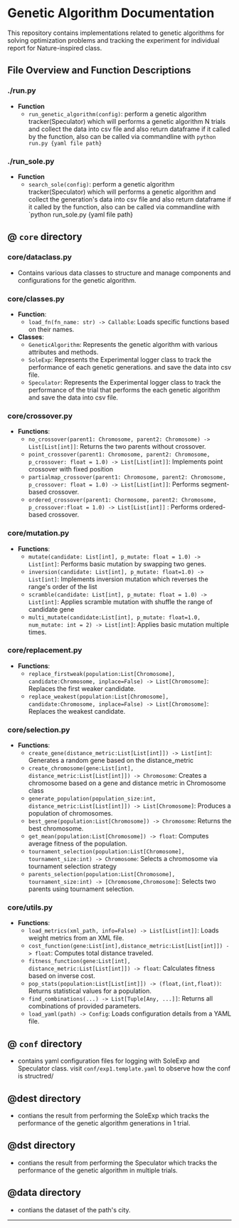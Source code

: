 
# Genetic Algorithm Documentation

This repository contains implementations related to genetic algorithms for solving optimization problems and tracking the experiment for individual report for Nature-inspired class.


## File Overview and Function Descriptions

### ./run.py
- **Function**
  - `run_genetic_algorithm(config)`: perform a genetic algorithm tracker(Speculator) which will performs a genetic algorithm N trials and collect the data into csv file and also return dataframe if it called by the function, also can be called via commandline with `python run.py {yaml file path}`

### ./run_sole.py
- **Function**
  - `search_sole(config)`: perform a genetic algorithm tracker(Speculator) which will performs a genetic algorithm and collect the generation's data into csv file and also return dataframe if it called by the function, also can be called via commandline with `python run_sole.py {yaml file path}


## @ `core` directory
### core/dataclass.py

- Contains various data classes to structure and manage components and configurations for the genetic algorithm.

### core/classes.py

- **Function**:
  - `load_fn(fn_name: str) -> Callable`: Loads specific functions based on their names.
- **Classes**:
  - `GeneticAlgorithm`: Represents the genetic algorithm with various attributes and methods.
  - `SoleExp`: Represents the Experimental logger class to track the performance of each genetic generations. and save the data into csv file.
  - `Speculator`: Represents the Experimental logger class to track the performance of the trial that performs the each genetic algorithm and save the data into csv file.

### core/crossover.py

- **Functions**:
  - `no_crossover(parent1: Chromosome, parent2: Chromosome) -> List[List[int]]`: Returns the two parents without crossover.
  - `point_crossover(parent1: Chromosome, parent2: Chromosome, p_crossover: float = 1.0) -> List[List[int]]`: Implements point crossover with fixed position
  - `partialmap_crossover(parent1: Chromosome, parent2: Chromosome, p_crossover: float = 1.0) -> List[List[int]]`: Performs segment-based crossover.
  - `ordered_crossover(parent1: Chormosome, parent2: Chromosome, p_crossover:float = 1.0) -> List[List[int]]` : Performs ordered-based crossover.

### core/mutation.py

- **Functions**:
  - `mutate(candidate: List[int], p_mutate: float = 1.0) -> List[int]`: Performs basic mutation by swapping two genes.
  - `inversion(candidate: List[int], p_mutate: float=1.0) -> List[int]`: Implements inversion mutation which reverses the range's order of the list
  - `scramble(candidate: List[int], p_mutate: float = 1.0) -> List[int]`: Applies scramble mutation with shuffle the range of candidate gene
  - `multi_mutate(candidate:List[int], p_mutate: float=1.0, num_mutate: int = 2) -> List[int]`: Applies basic mutation multiple times.

### core/replacement.py
- **Functions**:
  - `replace_firstweak(population:List[Chromosome], candidate:Chromosome, inplace=False) -> List[Chromosome]`: Replaces the first weaker candidate.
  - `replace_weakest(population:List[Chromosome], candidate:Chromosome, inplace=False) -> List[Chromosome]`: Replaces the weakest candidate.

### core/selection.py

- **Functions**:
  - `create_gene(distance_metric:List[List[int]]) -> List[int]`: Generates a random gene based on the distance_metric
  - `create_chromosome(gene:List[int], distance_metric:List[List[int]]) -> Chromosome`: Creates a chromosome based on a gene and distance metric in Chromosome class
  - `generate_population(population_size:int, distance_metric:List[List[int]]) -> List[Chromosome]`: Produces a population of chromosomes.
  - `best_gene(population:List[Chromosome]) -> Chromosome`: Returns the best chromosome.
  - `get_mean(population:List[Chromosome]) -> float`: Computes average fitness of the population.
  - `tournament_selection(population:List[Chromosome], tournament_size:int) -> Chromosome`: Selects a chromosome via tournament selection strategy
  - `parents_selection(population:List[Chromosome], tournament_size:int) -> [Chromosome,Chromosome]`: Selects two parents using tournament selection.

### core/utils.py

- **Functions**:
  - `load_metrics(xml_path, info=False) -> List[List[int]]`: Loads weight metrics from an XML file.
  - `cost_function(gene:List[int],distance_metric:List[List[int]]) -> float`: Computes total distance traveled.
  - `fitness_function(gene:List[int], distance_metric:List[List[int]]) -> float`: Calculates fitness based on inverse cost.
  - `pop_stats(population:List[List[int]]) -> (float,(int,float))`: Returns statistical values for a population.
  - `find_combinations(...) -> List[Tuple[Any, ...]]`: Returns all combinations of provided parameters.
  - `load_yaml(path) -> Config`: Loads configuration details from a YAML file.

## @ `conf` directory
-  contains yaml configuration files for logging with SoleExp and Speculator class. visit `conf/exp1.template.yaml` to observe how the conf is structred/

## @dest directory
- contians the result from performing the SoleExp which tracks the performance of the genetic algorithm generations in 1 trial.

## @dst directory
- contians the result from performing the Speculator which tracks the performance of the genetic algorithm in multiple trials.

## @data directory
-  contians the dataset of the path's city.


---
